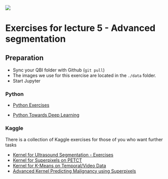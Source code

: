 ![](../../docs/figures/np_machine-learning_4474871_000000.svg)
# Exercises for lecture 5 - Advanced segmentation

## Preparation
- Sync your QBI folder with Github (```git pull```)
- The images we use for this exercise are located in the ```./data``` folder.
- Start Jupyter

### Python

 - [Python Exercises](http://nbviewer.jupyter.org/github/imaginglectures/Quantitative-Big-Imaging-2024/blob/master/Exercises/05-AdvancedSegmentation/05-Exercises.ipynb)
 
 - [Python Towards Deep Learning](http://nbviewer.jupyter.org/github/imaginglectures/Quantitative-Big-Imaging-2024/blob/master/Exercises/05-AdvancedSegmentation/05-CNN.ipynb)

### Kaggle
There is a collection of Kaggle exercises for those of you who want further tasks
 - [Kernel for Ultrasound Segmentation - Exercises](https://www.kaggle.com/kmader/ultrasound-nerve-segmentation/qbi-advanced-image-segmentation/)
 - [Kernel for Superpixels on PETCT](https://www.kaggle.com/kmader/d/4quant/soft-tissue-sarcoma/superpixels-on-petct-for-labeling)
 - [Kernel for K-Means on Temporal/Video Data](https://www.kaggle.com/kmader/d/kmader/circadian-rhythm-in-the-brain/k-means-clustering-on-neurons)
 - [Advanced Kernel Predicting Malignancy using Superpixels](https://www.kaggle.com/kmader/d/4quant/soft-tissue-sarcoma/predicting-malignancy-in-superpixels)
